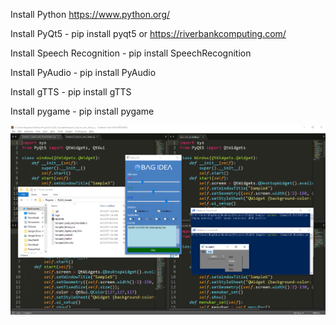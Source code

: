 Install Python https://www.python.org/

Install PyQt5 - pip install pyqt5 or https://riverbankcomputing.com/

Install Speech Recognition - pip install SpeechRecognition

Install PyAudio - pip install PyAudio

Install gTTS - pip install gTTS

Install pygame - pip install pygame

![ScreenShot](https://github.com/bagidea/pyqt5_sample/blob/master/preview.png)